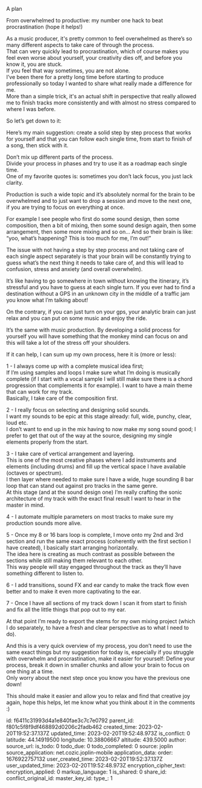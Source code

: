 A plan

From overwhelmed to productive: my number one hack to beat procrastination (hope it helps!)

As a music producer, it's pretty common to feel overwhelmed as there’s so many different aspects to take care of through the process.   
That can very quickly lead to procrastination, which of course makes you feel even worse about yourself, your creativity dies off, and before you know it, you are stuck.   
If you feel that way sometimes, you are not alone.   
I’ve been there for a pretty long time before starting to produce professionally so today I wanted to share what really made a difference for me.  
More than a simple trick, it's an actual shift in perspective that really allowed me to finish tracks more consistently and with almost no stress compared to where I was before.

So let’s get down to it:

Here’s my main suggestion: create a solid step by step process that works for yourself and that you can follow each single time, from start to finish of a song, then stick with it.

Don’t mix up different parts of the process.  
Divide your process in phases and try to use it as a roadmap each single time.  
One of my favorite quotes is: sometimes you don’t lack focus, you just lack clarity. 

Production is such a wide topic and it’s absolutely normal for the brain to be overwhelmed and to just want to drop a session and move to the next one, if you are trying to focus on everything at once.

For example I see people who first do some sound design, then some composition, then a bit of mixing, then some sound design again, then some arrangement, then some more mixing and so on... And so their brain is like: “yoo, what’s happening? This is too much for me, I’m out!”

The issue with not having a step by step process and not taking care of each single aspect separately is that your brain will be constantly trying to guess what’s the next thing it needs to take care of, and this will lead to confusion, stress and anxiety (and overall overwhelm).

It’s like having to go somewhere in town without knowing the itinerary, it’s stressful and you have to guess at each single turn. If you ever had to find a destination without a GPS in an unknown city in the middle of a traffic jam you know what I’m talking about!

On the contrary, if you can just turn on your gps, your analytic brain can just relax and you can put on some music and enjoy the ride. 

It’s the same with music production. By developing a solid process for yourself you will have something that the monkey mind can focus on and this will take a lot of the stress off your shoulders.

If it can help, I can sum up my own process, here it is (more or less): 

1 - I always come up with a complete musical idea first;   
If I’m using samples and loops I make sure what I’m doing is musically complete (if I start with a vocal sample I will still make sure there is a chord progression that complements it for example). I want to have a main theme that can work for my track.  
Basically, I take care of the composition first.

2 - I really focus on selecting and designing solid sounds.  
I want my sounds to be epic at this stage already: full, wide, punchy, clear, loud etc.   
I don’t want to end up in the mix having to now make my song sound good; I prefer to get that out of the way at the source, designing my single elements properly from the start.

3 - I take care of vertical arrangement and layering.   
This is one of the most creative phases where I add instruments and elements (including drums) and fill up the vertical space I have available (octaves or spectrum).  
I then layer where needed to make sure I have a wide, huge sounding 8 bar loop that can stand out against pro tracks in the same genre.  
At this stage (and at the sound design one) I’m really crafting the sonic architecture of my track with the exact final result I want to hear in the master in mind.

4 - I automate multiple parameters on most tracks to make sure my production sounds more alive.

5 - Once my 8 or 16 bars loop is complete, I move onto my 2nd and 3rd section and run the same exact process (coherently with the first section I have created), I basically start arranging horizontally.   
The idea here is creating as much contrast as possible between the sections while still making them relevant to each other.   
This way people will stay engaged throughout the track as they’ll have something different to listen to.

6 - I add transitions, sound FX and ear candy to make the track flow even better and to make it even more captivating to the ear.

7 - Once I have all sections of my track down I scan it from start to finish and fix all the little things that pop out to my ear. 

At that point I’m ready to export the stems for my own mixing project (which I do separately, to have a fresh and clear perspective as to what I need to do).

And this is a very quick overview of my process, you don’t need to use the same exact things but my suggestion for today is, especially if you struggle with overwhelm and procrastination, make it easier for yourself: Define your process, break it down in smaller chunks and allow your brain to focus on one thing at a time.  
Only worry about the next step once you know you have the previous one down!

This should make it easier and allow you to relax and find that creative joy again, hope this helps, let me know what you think about it in the comments :)

id: f6411c31993d4a1e840fae3c7c7e0792
parent_id: f801c5f8f9df468892d0206c2fadb462
created_time: 2023-02-20T19:52:37.137Z
updated_time: 2023-02-20T19:52:48.973Z
is_conflict: 0
latitude: 44.14919500
longitude: 10.38806667
altitude: 439.5000
author: 
source_url: 
is_todo: 0
todo_due: 0
todo_completed: 0
source: joplin
source_application: net.cozic.joplin-mobile
application_data: 
order: 1676922757132
user_created_time: 2023-02-20T19:52:37.137Z
user_updated_time: 2023-02-20T19:52:48.973Z
encryption_cipher_text: 
encryption_applied: 0
markup_language: 1
is_shared: 0
share_id: 
conflict_original_id: 
master_key_id: 
type_: 1